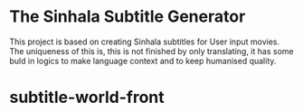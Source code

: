 # The Sinhala Subtitle Generator

This project is based on creating Sinhala subtitles for User input movies. The uniqueness of this is, this is not finished by only translating, it has some buld in logics to make language context and to keep humanised quality.
# subtitle-world-front
